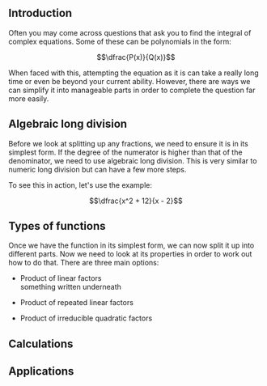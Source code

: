 ## Introduction

Often you may come across questions that ask you to find the integral of complex equations. Some of these can be polynomials in the form:

$$\dfrac{P(x)}{Q(x)}$$

When faced with this, attempting the equation as it is can take a really long time or even be beyond your current ability. However, there are ways we can simplify it into manageable parts in order to complete the question far more easily.

## Algebraic long division

Before we look at splitting up any fractions, we need to ensure it is in its simplest form. If the degree of the numerator is higher than that of the denominator, we need to use algebraic long division. This is very similar to numeric long division but can have a few more steps.

To see this in action, let's use the example:

$$\dfrac{x^2 + 12}{x - 2}$$

<!-- Follow through this example -->

## Types of functions

Once we have the function in its simplest form, we can now split it up into different parts. Now we need to look at its properties in order to work out how to do that. There are three main options:

- Product of linear factors <br>
  something written underneath

- Product of repeated linear factors

- Product of irreducible quadratic factors

## Calculations

## Applications
